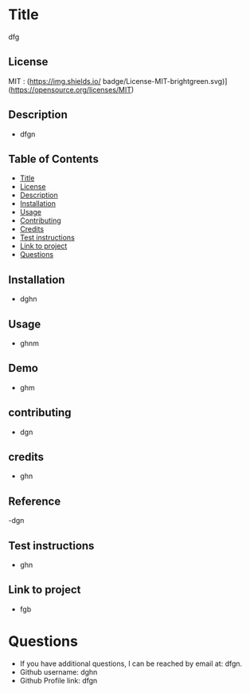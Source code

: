 # Title

dfg

## License

MIT : (https://img.shields.io/ badge/License-MIT-brightgreen.svg)](https://opensource.org/licenses/MIT)

## Description

- dfgn

## Table of Contents

- [Title](#title)
- [License](#license)
- [Description](#description)
- [Installation](#installation)
- [Usage](#usage)
- [Contributing](#contributing)
- [Credits](#credits)
- [Test instructions](#test-instructions)
- [Link to project](#link-to-project)
- [Questions](#questions)

## Installation

- dghn

## Usage

- ghnm

## Demo

- ghm

## contributing

- dgn

## credits

- ghn

## Reference

-dgn

## Test instructions

- ghn

## Link to project

- fgb

# Questions

- If you have additional questions, I can be reached by email at: dfgn.
- Github username: dghn
- Github Profile link: dfgn
